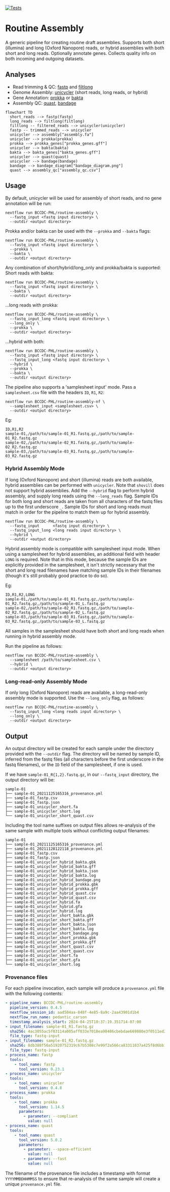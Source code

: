 [![Tests](https://github.com/BCCDC-PHL/routine-assembly/actions/workflows/tests.yml/badge.svg)](https://github.com/BCCDC-PHL/routine-assembly/actions/workflows/tests.yml)

# Routine Assembly
A generic pipeline for creating routine draft assemblies. Supports both short (illumina) and long (Oxford Nanopore) reads, or hybrid assemblies with both short and long reads.
Optionally annotate genes. Collects quality info on both incoming and outgoing datasets. 

## Analyses

* Read trimming & QC: [fastp](https://github.com/OpenGene/fastp) and [filtlong](https://github.com/rrwick/Filtlong)
* Genome Assembly: [unicycler](https://github.com/rrwick/Unicycler) (short reads, long reads, or hybrid)
* Gene Annotation: [prokka](https://github.com/tseemann/prokka) or [bakta](https://github.com/oschwengers/bakta)
* Assembly QC: [quast](https://github.com/ablab/quast), [bandage](https://github.com/rrwick/bandage)

```mermaid
flowchart TD
  short_reads --> fastp(fastp)
  long_reads --> filtlong(filtlong)
  filtlong -- filtered_reads --> unicycler(unicycler)
  fastp -- trimmed_reads --> unicycler
  unicycler --> assembly["assembly.fa"]
  unicycler --> prokka(prokka)
  prokka --> prokka_genes["prokka_genes.gff"]
  unicycler --> bakta(bakta)
  bakta --> bakta_genes["bakta_genes.gff"]
  unicycler --> quast(quast)
  unicycler --> bandage(bandage)
  bandage --> bandage_diagram["bandage_diagram.png"]
  quast --> assembly_qc["assembly_qc.csv"]
```

## Usage

By default, unicycler will be used for assembly of short reads, and no gene annotation will be run:
```
nextflow run BCCDC-PHL/routine-assembly \
  --fastq_input <fastq input directory> \
  --outdir <output directory>
```

Prokka and/or bakta can be used with the `--prokka` and `--bakta` flags:
```
nextflow run BCCDC-PHL/routine-assembly \
  --fastq_input <fastq input directory> \
  --prokka \
  --bakta \
  --outdir <output directory>
```

Any combination of short/hybrid/long_only and prokka/bakta is supported:
Short reads with bakta:
```
nextflow run BCCDC-PHL/routine-assembly \
  --fastq_input <fastq input directory> \
  --bakta \
  --outdir <output directory>
```

...long reads with prokka:
```
nextflow run BCCDC-PHL/routine-assembly \
  --fastq_input_long <fastq input directory> \
  --long_only \
  --prokka \
  --outdir <output directory>
```

...hybrid with both:
```
nextflow run BCCDC-PHL/routine-assembly \
  --fastq_input <fastq input directory> \
  --fastq_input_long <fastq input directory> \
  --hybrid \
  --prokka \
  --bakta \
  --outdir <output directory>
```

The pipeline also supports a 'samplesheet input' mode. Pass a `samplesheet.csv` file with the headers `ID`, `R1`, `R2`:
```
nextflow run BCCDC-PHL/routine-assembly-nf \
  --samplesheet_input <samplesheet.csv> \
  --outdir <output directory>
```

Eg:
```
ID,R1,R2
sample-01,/path/to/sample-01_R1.fastq.gz,/path/to/sample-01_R2.fastq.gz
sample-02,/path/to/sample-02_R1.fastq.gz,/path/to/sample-02_R2.fastq.gz
sample-03,/path/to/sample-03_R1.fastq.gz,/path/to/sample-03_R2.fastq.gz
```

### Hybrid Assembly Mode
If long (Oxford Nanopore) and short (illumina) reads are both available, hybrid assemblies can be performed with `unicycler`. Note that `shovill` does not support hybrid assemblies.
Add the `--hybrid` flag to perform hybrid assembly, and supply long reads using the `--long_reads` flag. Sample IDs for both long and short reads are taken from all characters of the
fastq files up to the first underscore `_`. Sample IDs for short and long reads must match in order for the pipeline to match them up for hybrid assembly.

```
nextflow run BCCDC-PHL/routine-assembly \
  --fastq_input      <fastq input directory> \
  --fastq_input_long <long reads input directory> \
  --hybrid \
  --outdir <output directory>
```

Hybrid assembly mode is compatible with samplesheet input mode. When using a samplesheet for hybrid assemblies, an additional field with header `LONG` is required.
Note that in this mode, because the sample IDs are explicitly provided in the samplesheet, it isn't strictly necessary that the short and long read filenames have matching sample IDs
in their filenames (though it's still probably good practice to do so).

Eg:
```
ID,R1,R2,LONG
sample-01,/path/to/sample-01_R1.fastq.gz,/path/to/sample-01_R2.fastq.gz,/path/to/sample-01_L.fastq.gz
sample-02,/path/to/sample-02_R1.fastq.gz,/path/to/sample-02_R2.fastq.gz,/path/to/sample-02_L.fastq.gz
sample-03,/path/to/sample-03_R1.fastq.gz,/path/to/sample-03_R2.fastq.gz,/path/to/sample-03_L.fastq.gz
```

All samples in the samplesheet should have both short and long reads when running in hybrid assembly mode.

Run the pipeline as follows:

```
nextflow run BCCDC-PHL/routine-assembly \
  --samplesheet /path/to/samplesheet.csv \
  --hybrid \
  --outdir <output directory>
```

### Long-read-only Assembly Mode
If only long (Oxford Nanopore) reads are available, a long-read-only assembly mode is supported. Use the `--long_only` flag, as follows:

```
nextflow run BCCDC-PHL/routine-assembly \
  --fastq_input_long <long reads input directory> \
  --long_only \
  --outdir <output directory>
```

## Output
An output directory will be created for each sample under the directory provided with the `--outdir` flag. The directory will be named by sample ID, inferred from
the fastq files (all characters before the first underscore in the fastq filenames), or the `ID` field of the samplesheet, if one is used.

If we have `sample-01_R{1,2}.fastq.gz`, in our `--fastq_input` directory, the output directory will be:

```
sample-01
├── sample-01_20211125165316_provenance.yml
├── sample-01_fastp.csv
├── sample-01_fastp.json
├── sample-01_unicycler_short.fa
├── sample-01_unicycler_short.log
└── sample-01_unicycler_short_quast.csv
```

Including the tool name suffixes on output files allows re-analysis of the same sample with multiple tools without conflicting output filenames:

```
sample-01
├── sample-01_20211125165316_provenance.yml
├── sample-01_20211128122118_provenance.yml
├── sample-01_fastp.csv
├── sample-01_fastp.json
├── sample-01_unicycler_hybrid_bakta.gbk
├── sample-01_unicycler_hybrid_bakta.gff
├── sample-01_unicycler_hybrid_bakta.json
├── sample-01_unicycler_hybrid_bakta.log
├── sample-01_unicycler_hybrid_bandage.png
├── sample-01_unicycler_hybrid_prokka.gbk
├── sample-01_unicycler_hybrid_prokka.gff
├── sample-01_unicycler_hybrid_quast.csv
├── sample-01_unicycler_hybrid_quast.csv
├── sample-01_unicycler_hybrid.fa
├── sample-01_unicycler_hybrid.gfa
├── sample-01_unicycler_hybrid.log
├── sample-01_unicycler_short_bakta.gbk
├── sample-01_unicycler_short_bakta.gff
├── sample-01_unicycler_short_bakta.json
├── sample-01_unicycler_short_bakta.log
├── sample-01_unicycler_short_bandage.png
├── sample-01_unicycler_short_prokka.gbk
├── sample-01_unicycler_short_prokka.gff
├── sample-01_unicycler_short_quast.csv
├── sample-01_unicycler_short_quast.csv
├── sample-01_unicycler_short.fa
├── sample-01_unicycler_short.gfa
└── sample-01_unicycler_short.log
```

### Provenance files
For each pipeline invocation, each sample will produce a `provenance.yml` file with the following contents:

```yml
- pipeline_name: BCCDC-PHL/routine-assembly
  pipeline_version: 0.4.5
  nextflow_session_id: aad504aa-848f-4e85-8a9c-2aa43901d1b4
  nextflow_run_name: pedantic_carson
  timestamp_analysis_start: 2024-04-25T10:37:19.351714-07:00
- input_filename: sample-01_R1.fastq.gz
  sha256: 4ac3055ac5f03114a005aff033e7018ea98486cbebdae669880e3f0511ed21bb
  file_type: fastq-input
- input_filename: sample-01_R2.fastq.gz
  sha256: 8db388f56a51920752319c67b5308c7e99f2a566ca83311037a425f8d6bb1ecc
  file_type: fastq-input
- process_name: fastp
  tools:
    - tool_name: fastp
      tool_version: 0.23.1
- process_name: unicycler
  tools:
    - tool_name: unicycler
      tool_version: 0.4.8
- process_name: prokka
  tools:
    - tool_name: prokka
      tool_version: 1.14.5
      parameters:
        - parameter: --compliant
          value: null
- process_name: quast
  tools:
    - tool_name: quast
      tool_version: 5.0.2
      parameters:
        - parameter: --space-efficient
          value: null
        - parameter: --fast
          value: null
```

The filename of the provenance file includes a timestamp with format `YYYYMMDDHHMMSS` to ensure that re-analysis of the same sample will create a unique `provenance.yml` file.
